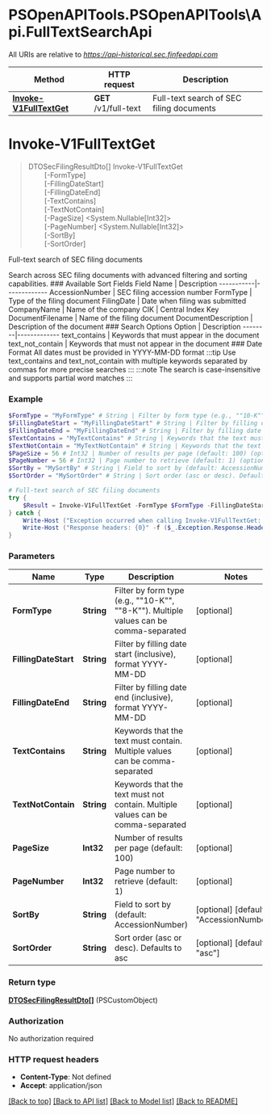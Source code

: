 # PSOpenAPITools.PSOpenAPITools\Api.FullTextSearchApi

All URIs are relative to *https://api-historical.sec.finfeedapi.com*

Method | HTTP request | Description
------------- | ------------- | -------------
[**Invoke-V1FullTextGet**](FullTextSearchApi.md#Invoke-V1FullTextGet) | **GET** /v1/full-text | Full-text search of SEC filing documents


<a id="Invoke-V1FullTextGet"></a>
# **Invoke-V1FullTextGet**
> DTOSecFilingResultDto[] Invoke-V1FullTextGet<br>
> &nbsp;&nbsp;&nbsp;&nbsp;&nbsp;&nbsp;&nbsp;&nbsp;[-FormType] <String><br>
> &nbsp;&nbsp;&nbsp;&nbsp;&nbsp;&nbsp;&nbsp;&nbsp;[-FillingDateStart] <String><br>
> &nbsp;&nbsp;&nbsp;&nbsp;&nbsp;&nbsp;&nbsp;&nbsp;[-FillingDateEnd] <String><br>
> &nbsp;&nbsp;&nbsp;&nbsp;&nbsp;&nbsp;&nbsp;&nbsp;[-TextContains] <String><br>
> &nbsp;&nbsp;&nbsp;&nbsp;&nbsp;&nbsp;&nbsp;&nbsp;[-TextNotContain] <String><br>
> &nbsp;&nbsp;&nbsp;&nbsp;&nbsp;&nbsp;&nbsp;&nbsp;[-PageSize] <System.Nullable[Int32]><br>
> &nbsp;&nbsp;&nbsp;&nbsp;&nbsp;&nbsp;&nbsp;&nbsp;[-PageNumber] <System.Nullable[Int32]><br>
> &nbsp;&nbsp;&nbsp;&nbsp;&nbsp;&nbsp;&nbsp;&nbsp;[-SortBy] <String><br>
> &nbsp;&nbsp;&nbsp;&nbsp;&nbsp;&nbsp;&nbsp;&nbsp;[-SortOrder] <String><br>

Full-text search of SEC filing documents

Search across SEC filing documents with advanced filtering and sorting capabilities.    ### Available Sort Fields    Field Name | Description  -----------|-------------  AccessionNumber | SEC filing accession number  FormType | Type of the filing document  FilingDate | Date when filing was submitted  CompanyName | Name of the company  CIK | Central Index Key  DocumentFilename | Name of the filing document  DocumentDescription | Description of the document    ### Search Options    Option | Description  --------|-------------  text_contains | Keywords that must appear in the document  text_not_contain | Keywords that must not appear in the document    ### Date Format  All dates must be provided in YYYY-MM-DD format    :::tip  Use text_contains and text_not_contain with multiple keywords separated by commas for more precise searches  :::    :::note  The search is case-insensitive and supports partial word matches  :::

### Example
```powershell
$FormType = "MyFormType" # String | Filter by form type (e.g., ""10-K"", ""8-K""). Multiple values can be comma-separated (optional)
$FillingDateStart = "MyFillingDateStart" # String | Filter by filling date start (inclusive), format YYYY-MM-DD (optional)
$FillingDateEnd = "MyFillingDateEnd" # String | Filter by filling date end (inclusive), format YYYY-MM-DD (optional)
$TextContains = "MyTextContains" # String | Keywords that the text must contain. Multiple values can be comma-separated (optional)
$TextNotContain = "MyTextNotContain" # String | Keywords that the text must not contain. Multiple values can be comma-separated (optional)
$PageSize = 56 # Int32 | Number of results per page (default: 100) (optional)
$PageNumber = 56 # Int32 | Page number to retrieve (default: 1) (optional)
$SortBy = "MySortBy" # String | Field to sort by (default: AccessionNumber) (optional) (default to "AccessionNumber")
$SortOrder = "MySortOrder" # String | Sort order (asc or desc). Defaults to asc (optional) (default to "asc")

# Full-text search of SEC filing documents
try {
    $Result = Invoke-V1FullTextGet -FormType $FormType -FillingDateStart $FillingDateStart -FillingDateEnd $FillingDateEnd -TextContains $TextContains -TextNotContain $TextNotContain -PageSize $PageSize -PageNumber $PageNumber -SortBy $SortBy -SortOrder $SortOrder
} catch {
    Write-Host ("Exception occurred when calling Invoke-V1FullTextGet: {0}" -f ($_.ErrorDetails | ConvertFrom-Json))
    Write-Host ("Response headers: {0}" -f ($_.Exception.Response.Headers | ConvertTo-Json))
}
```

### Parameters

Name | Type | Description  | Notes
------------- | ------------- | ------------- | -------------
 **FormType** | **String**| Filter by form type (e.g., &quot;&quot;10-K&quot;&quot;, &quot;&quot;8-K&quot;&quot;). Multiple values can be comma-separated | [optional] 
 **FillingDateStart** | **String**| Filter by filling date start (inclusive), format YYYY-MM-DD | [optional] 
 **FillingDateEnd** | **String**| Filter by filling date end (inclusive), format YYYY-MM-DD | [optional] 
 **TextContains** | **String**| Keywords that the text must contain. Multiple values can be comma-separated | [optional] 
 **TextNotContain** | **String**| Keywords that the text must not contain. Multiple values can be comma-separated | [optional] 
 **PageSize** | **Int32**| Number of results per page (default: 100) | [optional] 
 **PageNumber** | **Int32**| Page number to retrieve (default: 1) | [optional] 
 **SortBy** | **String**| Field to sort by (default: AccessionNumber) | [optional] [default to &quot;AccessionNumber&quot;]
 **SortOrder** | **String**| Sort order (asc or desc). Defaults to asc | [optional] [default to &quot;asc&quot;]

### Return type

[**DTOSecFilingResultDto[]**](DTOSecFilingResultDto.md) (PSCustomObject)

### Authorization

No authorization required

### HTTP request headers

 - **Content-Type**: Not defined
 - **Accept**: application/json

[[Back to top]](#) [[Back to API list]](../README.md#documentation-for-api-endpoints) [[Back to Model list]](../README.md#documentation-for-models) [[Back to README]](../README.md)

